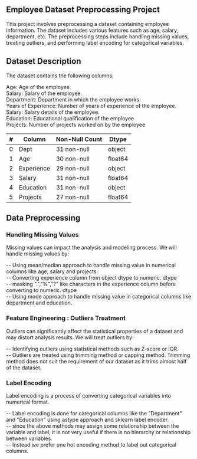 ## Employee Dataset Preprocessing Project

This project involves preprocessing a dataset containing employee information. The dataset includes various features such as age, salary, department, etc. The preprocessing steps include handling missing values, treating outliers, and performing label encoding for categorical variables.

## Dataset Description
The dataset contains the following columns:

Age: Age of the employee.<br />
Salary: Salary of the employee.<br />
Department: Department in which the employee works.<br />
Years of Experience: Number of years of experience of the employee.<br />
Salary: Salary details of the employee.<br />
Education: Educational qualification of the employee<br />
Projects: Number of projects worked on by the employee<br />


| # |  Column     |  Non-Null Count | Dtype   |  
|---|  ------     | --------------  | -----   | 
| 0 |  Dept       |  31 non-null    | object  |
| 1 |  Age        |  30 non-null    | float64 |
| 2 |  Experience | 29 non-null     | object  | 
| 3 |  Salary     | 31 non-null     | float64 |
| 4 |  Education  | 31 non-null     | object  |
| 5 |  Projects   | 27 non-null     | float64 |



## Data Preprocessing

### Handling Missing Values
Missing values can impact the analysis and modeling process. We will handle missing values by:

-- Using mean/median approach to handle missing value in numerical columns like age, salary and projects. <br />
-- Converting experience column from object dtype to numeric. dtype<br />
-- masking ".","%","?" like characters in the experience column before converting to numeric. dtype<br />
-- Using mode approach to handle missing value in categorical columns like department and education.<br />

### Feature Engineering : Outliers Treatment
Outliers can significantly affect the statistical properties of a dataset and may distort analysis results. We will treat outliers by:

-- Identifying outliers using statistical methods such as Z-score or IQR.<br />
-- Outliers are treated using trimming method or capping method. Trimming method does not suit the requirement of our dataset as it trims almost half of the dataset.<br />


### Label Encoding
Label encoding is a process of converting categorical variables into numerical format. 

-- Label encoding is done for categorical columns  like the "Department" and "Education" using astype approach and sklearn label encoder.<br />
-- since the above methods may assign some relationship between the variable and label, it is not very useful if there is no hierarchy or relationship between variables.<br />
-- Instead we prefer one hot encoding method to label out categorical columns.<br />

